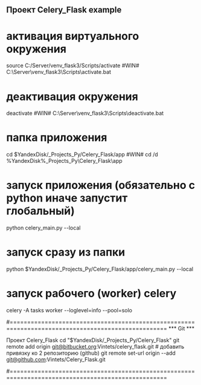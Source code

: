 
Проект  Celery_Flask example
-----------------------------------------------


# активация виртуального окружения
source C:/Server/venv_flask3/Scripts/activate
#WIN#
C:\Server\venv_flask3\Scripts\activate.bat

# деактивация окружения
deactivate
#WIN#
C:\Server\venv_flask3\Scripts\deactivate.bat

# папка приложения
cd $YandexDisk/_Projects_Py/Celery_Flask/app
#WIN#
cd /d %YandexDisk%\_Projects_Py\Celery_Flask\app

# запуск приложения (обязательно с python иначе запустит глобальный)
python celery_main.py --local
# запуск сразу из папки
python $YandexDisk/_Projects_Py/Celery_Flask/app/celery_main.py --local

# запуск рабочего (worker) celery
celery -A tasks worker --loglevel=info --pool=solo


#===================================================================================================
            *** Git ***

Проект Celery_Flask
    cd "$YandexDisk/_Projects_Py/Celery_Flask"
    git remote add origin git@bitbucket.org:Vintets/celery_flask.git
    # добавить привязку ко 2 репозиторию (github)
    git remote set-url origin --add git@github.com:Vintets/Celery_Flask.git


#===================================================================================================
